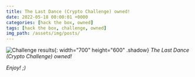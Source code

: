 ```yaml
---
title: The Last Dance (Crypto Challenge) owned!
date: 2022-05-18 00:00:01 +0000
categories: [hack the box, owned]
tags: [hack the box, challenge, owned]
img_path: /assets/img/posts/
---
```


![Challenge results](owned-the-last-dance.png){: width="700" height="600" .shadow}
_The Last Dance (Crypto Challenge) owned!_

_Enjoy! ;)_
